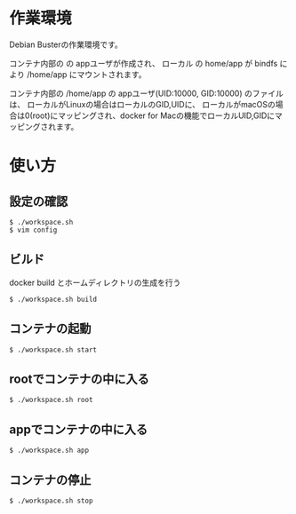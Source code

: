 # 作業環境

Debian Busterの作業環境です。

コンテナ内部の  の appユーザが作成され、
ローカル の home/app が bindfs により /home/app にマウントされます。

コンテナ内部の /home/app の appユーザ(UID:10000, GID:10000) のファイルは、
ローカルがLinuxの場合はローカルのGID,UIDに、
ローカルがmacOSの場合は0(root)にマッピングされ、docker for Macの機能でローカルUID,GIDにマッピングされます。

# 使い方 

## 設定の確認

	$ ./workspace.sh
	$ vim config

## ビルド
docker build とホームディレクトリの生成を行う

	$ ./workspace.sh build

## コンテナの起動

	$ ./workspace.sh start

## rootでコンテナの中に入る

	$ ./workspace.sh root

## appでコンテナの中に入る

	$ ./workspace.sh app

## コンテナの停止

	$ ./workspace.sh stop

